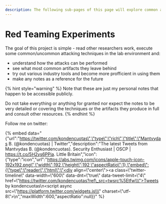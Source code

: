 ```yaml
---
description: The following sub-pages of this page will explore common attacking techniques
---
```


# Red Teaming Experiments

The goal of this project is simple - read other researchers work, execute some common/uncommon attacking techniques in the lab environment and:

* understand how the attacks can be performed 
* see what most common artifacts they leave behind 
* try out various industry tools and become more profficient in using them
* make any notes as a reference for the future

{% hint style="warning" %}
Note that these are just my personal notes that happen to be accessible publicly.   
  
Do not take everything or anything for granted nor expect the notes to be very detailed or covering the techniques or the artifacts they produce in full and consult other resources.
{% endhint %}

Follow me on twitter:

{% embed data="{\"url\":\"https://twitter.com/kondencuotas\",\"type\":\"rich\",\"title\":\"Mantvydas B. \(@kondencuotas\) \| Twitter\",\"description\":\"The latest Tweets from Mantvydas B. \(@kondencuotas\). Security Enthusiast \| OSCP \| https://t.co/5H2ys6PPia. Little Britain\",\"icon\":{\"type\":\"icon\",\"url\":\"https://abs.twimg.com/icons/apple-touch-icon-192x192.png\",\"width\":192,\"height\":192,\"aspectRatio\":1},\"embed\":{\"type\":\"reader\",\"html\":\"<div align=\\\"center\\\"><a class=\\\"twitter-timeline\\\" data-width=\\\"600\\\" data-dnt=\\\"true\\\" data-tweet-limit=\\\"4\\\" href=\\\"https://twitter.com/kondencuotas?ref\_src=twsrc%5Etfw\\\">Tweets by kondencuotas</a>\\n<script async src=\\\"https://platform.twitter.com/widgets.js\\\" charset=\\\"utf-8\\\"></script>\\n</div>\",\"maxWidth\":600,\"aspectRatio\":null}}" %}




